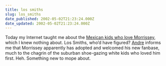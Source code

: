 ```yaml
---
title: los smiths
slug: los_smiths
date_published: 2002-05-02T21:23:24.000Z
date_updated: 2002-05-02T21:23:24.000Z
---
```


Today my Internet taught me about the [Mexican kids who love Morrissey](http://www.laweekly.com/ink/02/24/a.shtml), which I knew nothing about. Los Smiths, who’d have figured? [Andre](http://torrez.org) informs me that Morrissey apparently has adopted and welcomed his new fanbase, much to the chagrin of the suburban shoe-gazing white kids who loved him first. Heh. Something new to mope about.
